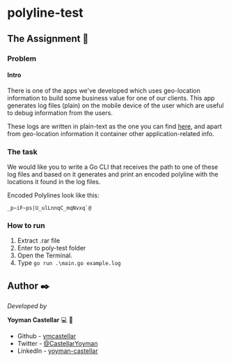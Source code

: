 # polyline-test

## The Assignment 🔧
### Problem
#### Intro
There is one of the apps we've developed which uses geo-location information to build some business value for one of our clients. This app generates log files (plain) on the mobile device of the user which are useful to debug information from the users.

These logs are written in plain-text as the one you can find [here](https://gist.github.com/paganotoni/139a3a9af08c29393087405e1c23b0ac), and apart from geo-location information it container other application-related info.

### The task
We would like you to write a Go CLI that receives the path to one of these log files and based on it generates and print an encoded polyline with the locations it found in the log files.

Encoded Polylines look like this:

```
_p~iF~ps|U_ulLnnqC_mqNvxq`@
```

### How to run

1. Extract .rar file
2. Enter to poly-test folder
3. Open the Terminal.
4. Type ``` go run .\main.go example.log ```

## Author ✒️

_Developed by_

**Yoyman Castellar** :computer: :man: 

- Github - [ymcastellar](https://github.com/ymcastellar)
- Twitter - [@CastellarYoyman](https://twitter.com/CastellarYoyman)
- LinkedIn - [yoyman-castellar](https://www.linkedin.com/in/yoyman-castellar/)